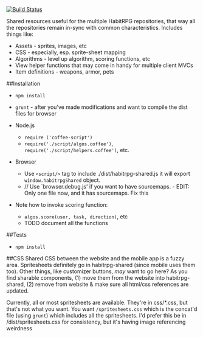 [![Build Status](https://travis-ci.org/HabitRPG/habitrpg-shared.png?branch=master)](https://travis-ci.org/HabitRPG/habitrpg-shared)

Shared resources useful for the multiple HabitRPG repositories, that way all the repositories remain in-sync with common characteristics. Includes things like:
 * Assets - sprites, images, etc
 * CSS - especially, esp. sprite-sheet mapping
 * Algorithms - level up algorithm, scoring functions, etc
 * View helper functions that may come in handy for multiple client MVCs
 * Item definitions - weapons, armor, pets 

##Installation
* `npm install`
* `grunt` - after you've made modifications and want to compile the dist files for browser

* Node.js
    * `require ('coffee-script')`
    * `require('./script/algos.coffee')`, `require('./script/helpers.coffee')`, etc.
* Browser
    * Use `<script/>` tag to include ./dist/habitrpg-shared.js it will export `window.habitrpgShared` object.
    * // Use `browser.debug.js' if you want to have sourcemaps. - EDIT: Only one file now, and it has sourcemaps. Fix this

* Note how to invoke scoring function:
  * `algos.score(user, task, direction)`, etc
  * TODO document all the functions

##Tests
* `npm install`

##CSS
Shared CSS between the website and the mobile app is a fuzzy area. Spritesheets definitely go in habitrpg-shared (since mobile
uses them too). Other things, like customizer buttons, *may* want to go here? As you find sharable components, (1) move them
from the website into habitrpg-shared, (2) remove from website & make sure all html/css references are updated.

Currently, all or most spritesheets are available. They're in css/*.css, but that's not what you want. You want `/spritesheets.css`
which is the concat'd file (using `grunt`) which includes all the spritesheets. I'd prefer this be in /dist/spritesheets.css
for consistency, but it's having image referencing weirdness